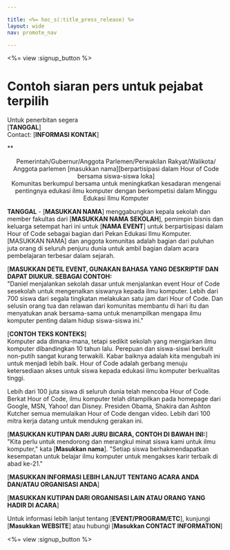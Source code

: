 ```yaml
---

title: <%= hoc_s(:title_press_release) %>
layout: wide
nav: promote_nav

---
```


<%= view :signup_button %>

# Contoh siaran pers untuk pejabat terpilih

Untuk penerbitan segera  
[**TANGGAL**]  
Contact: [**INFORMASI KONTAK**]  
  


**

<center>
  Pemerintah/Gubernur/Anggota Parlemen/Perwakilan Rakyat/Walikota/ Anggota parlemen [masukkan nama][berpartisipasi dalam Hour of Code bersama siswa-siswa loka]</strong><br /> Komunitas berkumpul bersama untuk meningkatkan kesadaran mengenai pentingnya edukasi ilmu komputer dengan berkompetisi dalam Minggu Edukasi Ilmu Komputer
</center>

  
  
</p> 

**TANGGAL** - [**MASUKKAN NAMA**] menggabungkan kepala sekolah dan member fakultas dari [**MASUKKAN NAMA SEKOLAH**], pemimpin bisnis dan keluarga setempat hari ini untuk [**NAMA EVENT**] untuk berpartisipasi dalam Hour of Code sebagai bagian dari Pekan Edukasi Ilmu Komputer. [MASUKKAN NAMA] dan anggota komunitas adalah bagian dari puluhan juta orang di seluruh penjuru dunia untuk ambil bagian dalam acara pembelajaran terbesar dalam sejarah.

[**MASUKKAN DETIL EVENT, GUNAKAN BAHASA YANG DESKRIPTIF DAN DAPAT DIUKUR. SEBAGAI CONTOH:**  
"Daniel menjalankan sekolah dasar untuk menjalankan event Hour of Code sesekolah untuk mengenalkan siswanya kepada ilmu komputer. Lebih dari 700 siswa dari segala tingkatan melakukan satu jam dari Hour of Code. Dan selusin orang tua dan relawan dari komunitas membantu di hari itu dan menyatukan anak bersama-sama untuk menampilkan mengapa ilmu komputer penting dalam hidup siswa-siswa ini."

[**CONTOH TEKS KONTEKS**]  
Komputer ada dimana-mana, tetapi sedikit sekolah yang mengjarkan ilmu komputer dibandingkan 10 tahun lalu. Perepuan dan siswa-siswi berkulit non-putih sangat kurang terwakili. Kabar baiknya adalah kita mengubah ini untuk menjadi lebih baik. Hour of Code adalah gerbang menuju ketersediaan akses untuk siswa kepada edukasi ilmu komputer berkualitas tinggi.

Lebih dari 100 juta siswa di seluruh dunia telah mencoba Hour of Code. Berkat Hour of Code, ilmu komputer telah ditampilkan pada homepage dari Google, MSN, Yahoo! dan Disney. Presiden Obama, Shakira dan Ashton Kutcher semua memulaikan Hour of Code dengan video. Lebih dari 100 mitra kerja datang untuk mendukng gerakan ini.

[**MASUKKAN KUTIPAN DARI JURU BICARA, CONTOH DI BAWAH INI:**]   
"Kita perlu untuk mendorong dan merangkul minat siswa kami untuk ilmu komputer," kata [**Masukkan nama**]. "Setiap siswa berhakmendapatkan kesempatan untuk belajar ilmu komputer untuk mengakses karir terbaik di abad ke-21."

[**MASUKKAN INFORMASI LEBIH LANJUT TENTANG ACARA ANDA DAN/ATAU ORGANISASI ANDA**]

[**MASUKKAN KUTIPAN DARI ORGANISASI LAIN ATAU ORANG YANG HADIR DI ACARA**]

Untuk informasi lebih lanjut tentang [**EVENT/PROGRAM/ETC**], kunjungi [**Masukkan WEBSITE**] atau hubungi [**Masukkan CONTACT INFORMATION**]

  
  


<%= view :signup_button %>